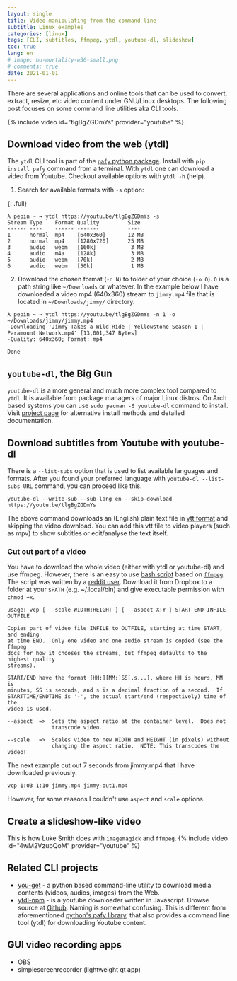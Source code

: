 ```yaml
---
layout: single
title: Video manipulating from the command line
subtitle: Linux examples
categories: [linux]
tags: [CLI, subtitles, ffmpeg, ytdl, youtube-dl, slideshow]
toc: true
lang: en
# image: hu-mortality-w36-small.png
# comments: true
date: 2021-01-01
---
```

There are several applications and online tools that can be used to convert, extract, resize, etc video content under GNU/Linux desktops. The following post focuses on some command line utilities aka CLI tools.

{% include video id="tlgBgZGDmYs" provider="youtube" %}

## Download video from the web (ytdl)

The `ytdl` CLI tool is part of the [`pafy` python package](). Install with `pip install pafy` command from a terminal. With `ytdl` one can download a video from Youtube. Checkout available options with `ytdl -h` (help).

1. Search for available formats with `-s` option:

{: .full}
```
λ pepin ~ → ytdl https://youtu.be/tlgBgZGDmYs -s
Stream Type    Format Quality         Size
------ ----    ------ -------         ----
1      normal  mp4    [640x360]       12 MB
2      normal  mp4    [1280x720]      25 MB
3      audio   webm   [160k]           3 MB
4      audio   m4a    [128k]           3 MB
5      audio   webm   [70k]            2 MB
6      audio   webm   [50k]            1 MB
```

2. Download the chosen format (`-n N`) to folder of your choice (`-o O`). `O` is a path string like `~/Downloads` or whatever. In the example below I have downloaded a video mp4 (640x360) stream to `jimmy.mp4` file that is located in `~/Downloads/jimmy/` directory. 

```
λ pepin ~ → ytdl https://youtu.be/tlgBgZGDmYs -n 1 -o ~/Downloads/jimmy/jimmy.mp4
-Downloading 'Jimmy Takes a Wild Ride | Yellowstone Season 1 | Paramount Network.mp4' [13,001,347 Bytes]
-Quality: 640x360; Format: mp4

Done
```

## `youtube-dl`, the Big Gun

`youtube-dl` is a more general and much more complex tool compared to `ytdl`. It is available from package managers of major Linux distros. On Arch based systems you can use `sudo pacman -S youtube-dl` command to install. Visit [project page](https://ytdl-org.github.io/youtube-dl/index.html) for alternative install methods and detailed documentation.

## Download subtitles from Youtube with youtube-dl

There is a `--list-subs` option that is used to list available languages and formats. After you found your preferred language with  `youtube-dl --list-subs URL` command, you can proceed like this. 

```
youtube-dl --write-sub --sub-lang en --skip-download https://youtu.be/tlgBgZGDmYs
```

The above command downloads an (English) plain text file in [vtt format](https://developer.mozilla.org/en-US/docs/Web/API/WebVTT_API) and skipping the video download. You can add this vtt file to video players (such as mpv) to show subtitles or edit/analyse the text itself.

### Cut out part of a video
You have to download the whole video (either with ytdl or youtube-dl) and use ffmpeg.
However, there is an easy to use [bash script](https://www.dropbox.com/s/o88mgp2jznpywt3/vcp?dl=0) based on [`ffmpeg`](https://ffmpeg.org/). The script was written by a [reddit user](https://www.reddit.com/r/youtubedl/comments/cf4fzu/download_time_range/eu7smeb?utm_source=share&utm_medium=web2x&context=3). Download it from Dropbox to a folder at your `$PATH` (e.g.  ~/.local/bin) and give executable permission with `chmod +x`. 

```
usage: vcp [ --scale WIDTH:HEIGHT ] [ --aspect X:Y ] START END INFILE OUTFILE

Copies part of video file INFILE to OUTFILE, starting at time START, and ending
at time END.  Only one video and one audio stream is copied (see the ffmpeg
docs for how it chooses the streams, but ffmpeg defaults to the highest quality
streams).

START/END have the format [HH:][MM:]SS[.s...], where HH is hours, MM is
minutes, SS is seconds, and s is a decimal fraction of a second.  If
STARTTIME/ENDTIME is '-', the actual start/end (respectively) time of the
video is used.

--aspect  =>  Sets the aspect ratio at the container level.  Does not
              transcode video.

--scale   =>  Scales video to new WIDTH and HEIGHT (in pixels) without
              changing the aspect ratio.  NOTE: This transcodes the video!

```
The next example cut out 7 seconds from jimmy.mp4 that I have downloaded previously. 

```
vcp 1:03 1:10 jimmy.mp4 jimmy-out1.mp4
```
However, for some reasons I couldn't use `aspect` and `scale` options.

## Create a slideshow-like video

This is how Luke Smith does with `imagemagick` and `ffmpeg`.
{% include video id="4wM2VzubQoM" provider="youtube" %}
 
<!-- 
### Create gif


Once you have a (short) video you can use `gifski` to create gif. (Gifski is a tool written in rust programming language.) Note if you do not compile the program with video support, you need to convert the clip to picture frames first with ffmpeg.

1. To compile gifski with video support you must run: `cargo install gifski --features=video`. However it is not an easy task, as it may sounds. I am not going to encourage you to do so. Just follow the developer's [instructions](https://github.com/ImageOptim/gifski/blob/main/README.md#with-built-in-video-support):

> "You must have ffmpeg and libclang installed, both with their C headers intalled in default system include paths. Details depend on the platform and version, but you usually need to install packages such as libavformat-dev, libavfilter-dev, libavdevice-dev, libclang-dev, clang. Please note that installation of these dependencies may be quite difficult. Especially on macOS and Windows it takes expert knowledge to just get them installed without wasting several hours on endless stupid installation and compilation errors, which I can't help with."

If you are willing to face difficulties than you will need to install `cargo`. Use your package manager to do so. On Arch (and other Arch-based distros, like Manjaro) you can always consult with [ArchWiki](https://wiki.archlinux.org/index.php/rust). This is the end of my current knowledge. Here be dragons afterwards. 

2. Create picture frames



3. Convert frames to gif
-->

## Related CLI projects 

 - [you-get](https://github.com/soimort/you-get) - a python based command-line utility to download media contents (videos, audios, images) from the Web.
 - [ytdl-npm](https://www.npmjs.com/package/ytdl) - is a youtube downloader written in Javascript. Browse source at [Github](https://github.com/fent/node-ytdl).
Naming is somewhat confusing. This is different from aforementioned [python's pafy library](https://pypi.org/project/pafy/), that also provides a command line tool (ytdl) for downloading Youtube content.

## GUI video recording apps

- OBS
- simplescreenrecorder (lightweight qt app)